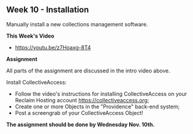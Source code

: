 ## Week 10 - Installation

Manually install a new collections management software.

**This Week's Video**

- <https://youtu.be/z7Hoaxg-8T4>

**Assignment**

All parts of the assignment are discussed in the intro video above.

Install CollectiveAccess:
- Follow the video's instructions for installing CollectiveAccess on your Reclaim Hosting account <https://collectiveaccess.org>;
- Create one or more Objects in the "Providence" back-end system;
- Post a screengrab of your CollectiveAccess Object!

**The assignment should be done by Wednesday Nov. 10th.**
